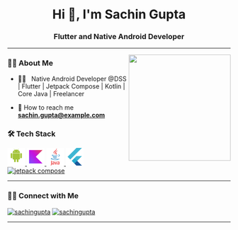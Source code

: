 <h1 align="center">Hi 👋, I'm Sachin Gupta</h1>
<h3 align="center">Flutter and Native Android Developer</h3>

<hr>

<img align='right' src="https://media.giphy.com/media/eHQxhNVtlPMuDMqLFf/giphy.gif" width="230" height="240">

<h3> 👨‍💻 About Me </h3>

- 👨‍💻 &nbsp; Native Android Developer @DSS | Flutter | Jetpack Compose | Kotlin | Core Java | Freelancer  

- 💌 How to reach me **sachin.gupta@example.com**

<h3>🛠️ Tech Stack</h3>
<a href="https://developer.android.com" target="_blank"> <img src="https://raw.githubusercontent.com/devicons/devicon/master/icons/android/android-original-wordmark.svg" alt="android" width="40" height="40"/> </a> <a href="https://kotlinlang.org" target="_blank"> <img src="https://raw.githubusercontent.com/devicons/devicon/master/icons/kotlin/kotlin-original.svg" alt="kotlin" width="40" height="40"/> </a> <a href="https://www.java.com" target="_blank"> <img src="https://raw.githubusercontent.com/devicons/devicon/master/icons/java/java-original-wordmark.svg" alt="java" width="40" height="40"/> </a> <a href="https://flutter.dev" target="_blank"> <img src="https://raw.githubusercontent.com/devicons/devicon/master/icons/flutter/flutter-original.svg" alt="flutter" width="40" height="40"/> </a> <a href="https://developer.android.com/jetpack/compose" target="_blank"> <img src="https://upload.wikimedia.org/wikipedia/commons/thumb/7/74/Android_Studio_icon.svg/1024px-Android_Studio_icon.svg.png" alt="jetpack compose" width="40" height="40"/> </a>

<hr>

<h3>
🤝🏻 Connect with Me </h3>

<p align="left">
<a href="https://www.linkedin.com/in/sachin-gupta/" target="blank"><img align="center" src="https://cdn.jsdelivr.net/npm/simple-icons@3.0.1/icons/linkedin.svg" alt="sachingupta" height="30" width="40" /></a>
<a href="https://www.instagram.com/coding_sachin/" target="blank"><img align="center" src="https://cdn.jsdelivr.net/npm/simple-icons@3.0.1/icons/instagram.svg" alt="sachingupta" height="30" width="40" /></a>
</p>

<hr>
